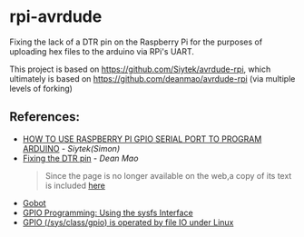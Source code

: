 # rpi-avrdude

Fixing the lack of a DTR pin on the Raspberry Pi for the purposes of uploading hex files to the arduino via RPi's UART.

This project is based on https://github.com/Siytek/avrdude-rpi, which ultimately is based on https://github.com/deanmao/avrdude-rpi (via multiple levels of forking)



## References:
* [HOW TO USE RASPBERRY PI GPIO SERIAL PORT TO PROGRAM ARDUINO](https://siytek.com/raspberry-pi-gpio-arduino/) - _Siytek(Simon)_
* [Fixing the DTR pin](http://www.deanmao.com/2012/08/12/fixing-the-dtr-pin/) - _Dean Mao_
  > Since the page is no longer available on the web,a copy of its text is included [here](https://git.reach-iot.com/docs/rpi-avrdude/fixing_the_dtr_pin.md)
* [Gobot](https://github.com/hybridgroup/gobot)
* [GPIO Programming: Using the sysfs Interface](https://www.ics.com/blog/gpio-programming-using-sysfs-interface)
* [GPIO (/sys/class/gpio) is operated by file IO under Linux](https://programmer.help/blogs/gpio-sys-class-gpio-is-operated-by-file-io-under-linux.html)